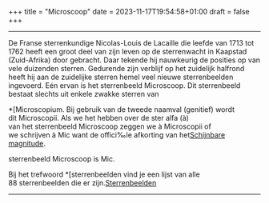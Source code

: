 +++
title = "Microscoop"
date = 2023-11-17T19:54:58+01:00
draft = false
+++

---
De Franse sterrenkundige Nicolas-Louis de Lacaille die leefde van 1713
tot 1762 heeft een groot deel van zijn leven op de sterrenwacht in
Kaapstad (Zuid-Afrika) door gebracht. Daar tekende hij nauwkeurig de
posities op van vele duizenden sterren. Gedurende zijn verblijf op het
zuidelijk halfrond heeft hij aan de zuidelijke sterren hemel veel nieuwe
sterrenbeelden ingevoerd. Eén ervan is het sterrenbeeld Microscoop. Dit
sterrenbeeld bestaat slechts uit enkele zwakke sterren van

*[Microscopium. Bij gebruik van de tweede naamval (genitief) wordt\
dit Microscopii. Als we het hebben over de ster alfa (à)\
van het sterrenbeeld Microscoop zeggen we à Microscopii of\
we schrijven à Mic want de offici‰le afkorting van het[Schijnbare magnitude](/encyclopedie/magnitude).

sterrenbeeld Microscoop is Mic.

Bij het trefwoord *[sterrenbeelden vind je een lijst van alle\
88 sterrenbeelden die er zijn.[Sterrenbeelden](/encyclopedie/sterrenbeeld)

---

